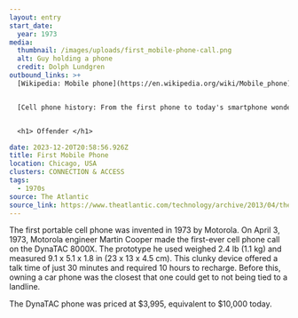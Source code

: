 ```yaml
---
layout: entry
start_date:
  year: 1973
media:
  thumbnail: /images/uploads/first_mobile-phone-call.png
  alt: Guy holding a phone
  credit: Dolph Lundgren
outbound_links: >+
  [Wikipedia: Mobile phone](https://en.wikipedia.org/wiki/Mobile_phone)


  [Cell phone history: From the first phone to today's smartphone wonders](https://versus.com/en/news/cell-phone-history)


  <h1> Offender </h1>

date: 2023-12-20T20:58:56.926Z
title: First Mobile Phone
location: Chicago, USA
clusters: CONNECTION & ACCESS
tags:
  - 1970s
source: The Atlantic
source_link: https://www.theatlantic.com/technology/archive/2013/04/the-first-mobile-phone-call-was-made-40-years-ago-today/274611/
---
```

The first portable cell phone was invented in 1973 by Motorola. On April 3, 1973, Motorola engineer Martin Cooper made the first-ever cell phone call on the DynaTAC 8000X. The prototype he used weighed 2.4 lb (1.1 kg)  and measured 9.1 x 5.1 x 1.8 in (23 x 13 x 4.5 cm). This clunky device offered a talk time of just 30 minutes and required 10 hours to recharge. Before this, owning a car phone was the closest that one could get to not being tied to a landline. 

The DynaTAC phone was priced at $3,995, equivalent to $10,000 today.[](https://en.wikipedia.org/wiki/Arab_Spring)